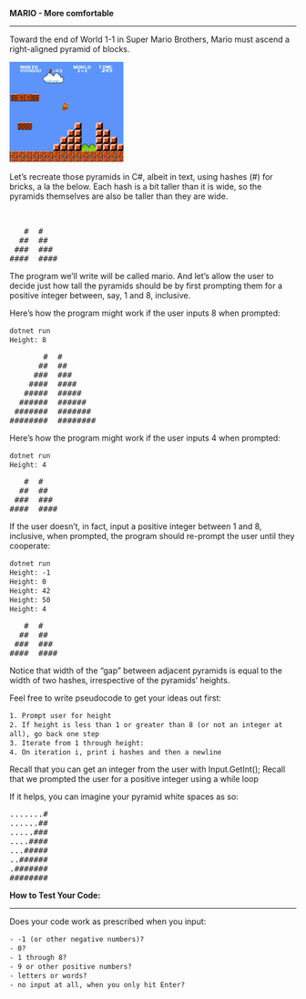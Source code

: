 **MARIO - More comfortable**
<hr>

Toward the end of World 1-1 in Super Mario Brothers, 
Mario must ascend a right-aligned pyramid of blocks.

![ScreenShot](../../imports/pyramids.png)

Let’s recreate those pyramids in C#, albeit in text, using hashes (#) for bricks, a la the below. Each hash is a bit taller than it is wide, so the pyramids themselves are also be taller than they are wide.

<br />

<pre>
   #  #
  ##  ##
 ###  ###
####  ####
</pre>

The program we’ll write will be called mario. And let’s allow the user to decide just how tall the pyramids should be by first prompting them for a positive integer between, say, 1 and 8, inclusive.

Here’s how the program might work if the user inputs 8 when prompted:


```dotnetcli
dotnet run
Height: 8
```

<pre>
       #  #
      ##  ##
     ###  ###
    ####  ####
   #####  #####
  ######  ######
 #######  #######
########  ########
</pre>

Here’s how the program might work if the user inputs 4 when prompted:


```dotnetcli
dotnet run
Height: 4
```

<pre>
   #  #
  ##  ##
 ###  ###
####  ####
</pre>


If the user doesn’t, in fact, input a positive integer between 1 and 8, 
inclusive, when prompted, the program should re-prompt the user until 
they cooperate:


```dotnetcli
dotnet run
Height: -1
Height: 0
Height: 42
Height: 50
Height: 4
```
<pre>
   #  #
  ##  ##
 ###  ###
####  ####
</pre>

Notice that width of the “gap” between adjacent pyramids is equal to the width of two hashes, irrespective of the pyramids’ heights.

Feel free to write pseudocode to get your ideas out first: 


    1. Prompt user for height
    2. If height is less than 1 or greater than 8 (or not an integer at all), go back one step
    3. Iterate from 1 through height:
    4. On iteration i, print i hashes and then a newline

Recall that you can get an integer from the user with Input.GetInt();
Recall that we prompted the user for a positive integer using a while loop

If it helps, you can imagine your pyramid white spaces as so: 

<pre>
.......#
......##
.....###
....####
...#####
..######
.#######
########
</pre>


**How to Test Your Code:**
<br />
<hr>
Does your code work as prescribed when you input:

    - -1 (or other negative numbers)?
    - 0?
    - 1 through 8?
    - 9 or other positive numbers?
    - letters or words?
    - no input at all, when you only hit Enter?





